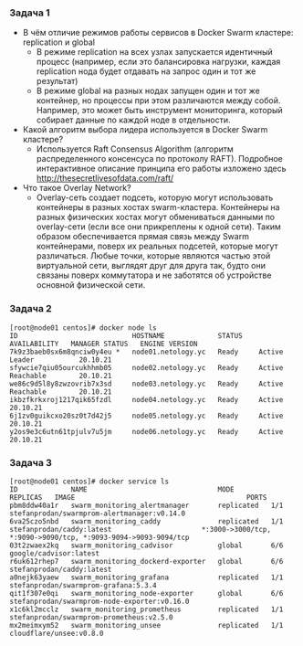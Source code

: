 ### Задача 1


- В чём отличие режимов работы сервисов в Docker Swarm кластере: replication и global
  * В режиме replication на всех узлах запускается идентичный процесс (например, если это балансировка нагрузки, каждая replication нода будет отдавать на запрос один и тот же результат)
  * В режиме global на разных нодах запущен один и тот же контейнер, но процессы при этом различаются между собой. Например, это может быть инструмент мониторинга, который собирает данные по каждой ноде в отдельности.
- Какой алгоритм выбора лидера используется в Docker Swarm кластере?
  * Используется Raft Consensus Algorithm (алгоритм распределенного консенсуса по протоколу RAFT). Подробное интерактивное описание принципа его работы изложено здесь http://thesecretlivesofdata.com/raft/ 
- Что такое Overlay Network?
  * Overlay-сеть создает подсеть, которую могут использовать контейнеры в разных хостах swarm-кластера. Контейнеры на разных физических хостах могут обмениваться данными по overlay-сети (если все они прикреплены к одной сети). Таким образом обеспечивается прямая связь между Swarm контейнерами, поверх их реальных подсетей, которые могут различаться. Любые точки, которые являются частью этой виртуальной сети, выглядят друг для друга так, будто они связаны поверх коммутатора и не заботятся об устройстве основной физической сети.


### Задача 2

```shell
[root@node01 centos]# docker node ls
ID                            HOSTNAME             STATUS    AVAILABILITY   MANAGER STATUS   ENGINE VERSION
7k9z3baeb0sx6m8qnciw0y4eu *   node01.netology.yc   Ready     Active         Leader           20.10.21
sfywcie7qiu05ourcukhhmb05     node02.netology.yc   Ready     Active         Reachable        20.10.21
we86c9d5l8y8zwzovrib7x3sd     node03.netology.yc   Ready     Active         Reachable        20.10.21
ikbzfkrkxroj1217qik65fzdl     node04.netology.yc   Ready     Active                          20.10.21
6j1zv0guikcxo20sz0t7d42j5     node05.netology.yc   Ready     Active                          20.10.21
y2os9e3c6utn61tpjulv7u5jm     node06.netology.yc   Ready     Active                          20.10.21
```

### Задача 3

```shell
[root@node01 centos]# docker service ls
ID             NAME                                MODE         REPLICAS   IMAGE                                          PORTS
pbm8ddw40a1r   swarm_monitoring_alertmanager       replicated   1/1        stefanprodan/swarmprom-alertmanager:v0.14.0    
6va25czo5nbd   swarm_monitoring_caddy              replicated   1/1        stefanprodan/caddy:latest                      *:3000->3000/tcp, *:9090->9090/tcp, *:9093-9094->9093-9094/tcp
03t2zwaex2kq   swarm_monitoring_cadvisor           global       6/6        google/cadvisor:latest                         
r6uk612rhep7   swarm_monitoring_dockerd-exporter   global       6/6        stefanprodan/caddy:latest                      
a0nejk63yaew   swarm_monitoring_grafana            replicated   1/1        stefanprodan/swarmprom-grafana:5.3.4           
qit1f307e0qi   swarm_monitoring_node-exporter      global       6/6        stefanprodan/swarmprom-node-exporter:v0.16.0   
x1c6kl2mcclz   swarm_monitoring_prometheus         replicated   1/1        stefanprodan/swarmprom-prometheus:v2.5.0       
mx2meimxym52   swarm_monitoring_unsee              replicated   1/1        cloudflare/unsee:v0.8.0    
```

